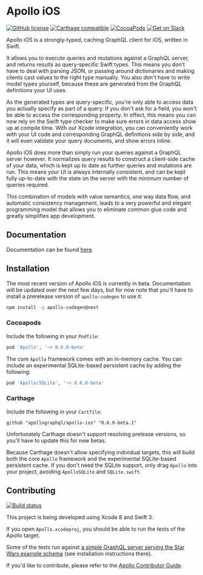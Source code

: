 # Apollo iOS

[![GitHub license](https://img.shields.io/badge/license-MIT-lightgrey.svg?maxAge=2592000)](https://raw.githubusercontent.com/apollographql/apollo-ios/master/LICENSE) [![Carthage compatible](https://img.shields.io/badge/Carthage-compatible-4BC51D.svg?style=flat)](https://github.com/Carthage/Carthage)   [![CocoaPods](https://img.shields.io/cocoapods/v/Apollo.svg)](https://cocoapods.org/pods/Apollo) [![Get on Slack](https://img.shields.io/badge/slack-join-orange.svg)](http://www.apollodata.com/#slack)

Apollo iOS is a strongly-typed, caching GraphQL client for iOS, written in Swift.

It allows you to execute queries and mutations against a GraphQL server, and returns results as query-specific Swift types. This means you don’t have to deal with parsing JSON, or passing around dictionaries and making clients cast values to the right type manually. You also don't have to write model types yourself, because these are generated from the GraphQL definitions your UI uses.

As the generated types are query-specific, you're only able to access data you actually specify as part of a query. If you don't ask for a field, you won't be able to access the corresponding property. In effect, this means you can now rely on the Swift type checker to make sure errors in data access show up at compile time. With our Xcode integration, you can conveniently work with your UI code and corresponding GraphQL definitions side by side, and it will even validate your query documents, and show errors inline.

Apollo iOS does more than simply run your queries against a GraphQL server however. It normalizes query results to construct a client-side cache of your data, which is kept up to date as further queries and mutations are run. This means your UI is always internally consistent, and can be kept fully up-to-date with the state on the server with the minimum number of queries required.

This combination of models with value semantics, one way data flow, and automatic consistency management, leads to a very powerful and elegant programming model that allows you to eliminate common glue code and greatly simplifies app development.

## Documentation

Documentation can be found [here](http://dev.apollodata.com/ios/).

## Installation

The most recent version of Apollo iOS is currently in beta. Documentation will be updated over the next few days, but for now note that you'll have to install a prerelease version of `apollo-codegen` to use it:

```sh
npm install -g apollo-codegen@next
```

### Cocoapods

Include the following in your `Podfile`:

```ruby
pod 'Apollo', '~> 0.6.0-beta'
```

The core `Apollo` framework comes with an in-memory cache. You can include an experimental SQLite-based persistent cache by adding the following:

```ruby
pod 'Apollo/SQLite', '~> 0.6.0-beta'
```

### Carthage

Include the following in your `Cartfile`:

```
github "apollographql/apollo-ios" "0.6.0-beta.1"
```

Unfortunately Carthage doesn't support resolving prelease versions, so you'll have to update this for new betas.

Because Carthage doesn't allow specifying individual targets, this will build both the core `Apollo` framework and the experimental SQLite-based persistent cache. If you don't need the SQLite support, only drag `Apollo` into your project, avoiding `ApolloSQLite` and `SQLite.swift`.

## Contributing

[![Build status](https://travis-ci.org/apollographql/apollo-ios.svg?branch=master)](https://travis-ci.org/apollographql/apollo-ios)

This project is being developed using Xcode 8 and Swift 3.

If you open `Apollo.xcodeproj`, you should be able to run the tests of the Apollo target.

Some of the tests run against [a simple GraphQL server serving the Star Wars example schema](https://github.com/apollographql/starwars-server) (see installation instructions there).

If you'd like to contribute, please refer to the [Apollo Contributor Guide](https://github.com/apollographql/apollo-ios/blob/master/CONTRIBUTING.md).
